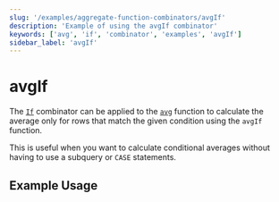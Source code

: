 ```yaml
---
slug: '/examples/aggregate-function-combinators/avgIf'
description: 'Example of using the avgIf combinator'
keywords: ['avg', 'if', 'combinator', 'examples', 'avgIf']
sidebar_label: 'avgIf'
---
```


# avgIf

The [`If`](/sql-reference/aggregate-functions/combinators#-if) combinator can be applied to the [`avg`](/sql-reference/aggregate-functions/reference/avg) function to calculate the average only for rows that match the given condition using the `avgIf` function.

This is useful when you want to calculate conditional averages without having to use a subquery or `CASE` statements.

## Example Usage

